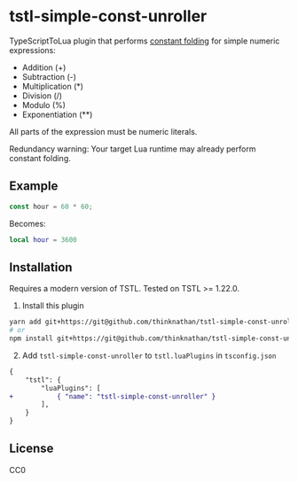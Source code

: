 # tstl-simple-const-unroller

TypeScriptToLua plugin that performs [constant folding](https://en.wikipedia.org/wiki/Constant_folding) for simple numeric expressions:

- Addition (+)
- Subtraction (-)
- Multiplication (\*)
- Division (/)
- Modulo (%)
- Exponentiation (\*\*)

All parts of the expression must be numeric literals.

Redundancy warning: Your target Lua runtime may already perform constant folding.

## Example

```ts
const hour = 60 * 60;
```

Becomes:

```lua
local hour = 3600
```

## Installation

Requires a modern version of TSTL. Tested on TSTL >= 1.22.0.

1. Install this plugin

```bash
yarn add git+https://git@github.com/thinknathan/tstl-simple-const-unroller.git#^1.0.0 -D
# or
npm install git+https://git@github.com/thinknathan/tstl-simple-const-unroller.git#^1.0.0 --save-dev
```

2. Add `tstl-simple-const-unroller` to `tstl.luaPlugins` in `tsconfig.json`

```diff
{
	"tstl": {
		"luaPlugins": [
+			{ "name": "tstl-simple-const-unroller" }
		],
	}
}
```

## License

CC0
